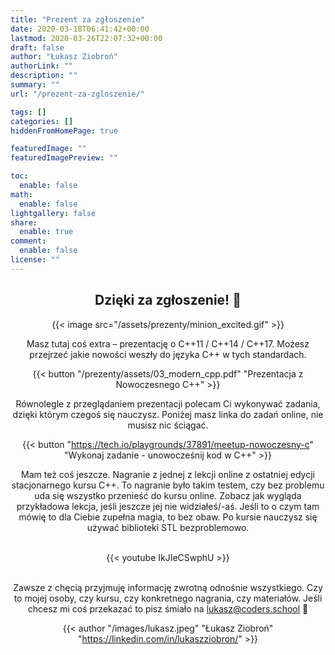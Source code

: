 ```yaml
---
title: "Prezent za zgłoszenie"
date: 2020-03-18T06:41:42+00:00
lastmod: 2020-03-26T22:07:32+00:00
draft: false
author: "Łukasz Ziobroń"
authorLink: ""
description: ""
summary: ""
url: "/prezent-za-zgloszenie/"

tags: []
categories: []
hiddenFromHomePage: true

featuredImage: ""
featuredImagePreview: ""

toc:
  enable: false
math:
  enable: false
lightgallery: false
share:
  enable: true
comment:
  enable: false
license: ""
---
```


<div style="text-align: center">

## Dzięki za zgłoszenie! 🥳

{{< image src="/assets/prezenty/minion_excited.gif" >}}

Masz tutaj coś extra – prezentację o C++11 / C++14 / C++17. Możesz przejrzeć jakie nowości weszły do języka C++ w tych standardach.

{{< button "/prezenty/assets/03_modern_cpp.pdf" "Prezentacja z Nowoczesnego C++" >}}

Równolegle z przeglądaniem prezentacji polecam Ci wykonywać zadania, dzięki którym czegoś się nauczysz. Poniżej masz linka do zadań online, nie musisz nic ściągać.

{{< button "https://tech.io/playgrounds/37891/meetup-nowoczesny-c" "Wykonaj zadanie - unowocześnij kod w C++" >}}

Mam też coś jeszcze. Nagranie z jednej z lekcji online z ostatniej edycji stacjonarnego kursu C++. To nagranie było takim testem, czy bez problemu uda się wszystko przenieść do kursu online. Zobacz jak wygląda przykładowa lekcja, jeśli jeszcze jej nie widziałeś/-aś. Jeśli to o czym tam mówię to dla Ciebie zupełna magia, to bez obaw. Po kursie nauczysz się używać biblioteki STL bezproblemowo.<br><br>

{{< youtube IkJIeCSwphU >}}<br><br>

Zawsze z chęcią przyjmuję informację zwrotną odnośnie wszystkiego. Czy to mojej osoby, czy kursu, czy konkretnego nagrania, czy materiałów. Jeśli chcesz mi coś przekazać to pisz śmiało na lukasz@coders.school 🙂

{{< author "/images/lukasz.jpeg" "Łukasz Ziobroń" "https://linkedin.com/in/lukaszziobron/" >}}

</div>
